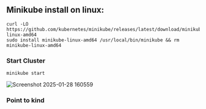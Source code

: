 ## Minikube install on linux:

```
curl -LO https://github.com/kubernetes/minikube/releases/latest/download/minikube-linux-amd64
sudo install minikube-linux-amd64 /usr/local/bin/minikube && rm minikube-linux-amd64
```

### Start Cluster

```
minikube start
```
![Screenshot 2025-01-28 160559](https://github.com/user-attachments/assets/3f14cdfb-a006-468c-916f-278f43041d1e)

### Point to kind

